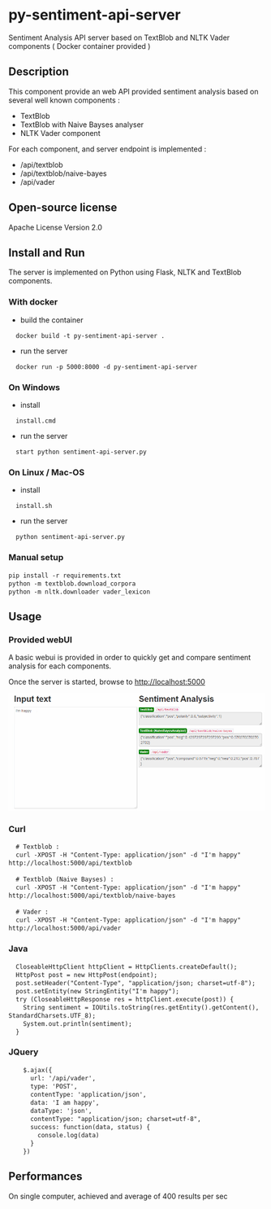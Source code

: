 # py-sentiment-api-server
Sentiment Analysis API server based on TextBlob and NLTK Vader components ( Docker container provided )

## Description

This component provide an web API provided sentiment analysis based on several well known components :

- TextBlob
- TextBlob with Naive Bayses analyser
- NLTK Vader component

For each component, and server endpoint is implemented :
- /api/textblob
- /api/textblob/naive-bayes
- /api/vader

## Open-source license

  Apache License Version 2.0

## Install and Run

The server is implemented on Python using Flask, NLTK and TextBlob components.

### With docker

- build the container

```
  docker build -t py-sentiment-api-server .
```

- run the server

```
  docker run -p 5000:8000 -d py-sentiment-api-server
```

### On Windows

- install

```
  install.cmd
```
- run the server

```
  start python sentiment-api-server.py
```

### On Linux / Mac-OS

- install

```
  install.sh
```
- run the server

```
  python sentiment-api-server.py
```


### Manual setup

```
pip install -r requirements.txt
python -m textblob.download_corpora
python -m nltk.downloader vader_lexicon

```

## Usage

### Provided webUI

A basic webui is provided in order to quickly get and compare sentiment analysis for each components.

Once the server is started, browse to  [http://localhost:5000](http://localhost:5000)

![Screenshot](screenshot-1.png)

### Curl

```
  # Textblob :
  curl -XPOST -H "Content-Type: application/json" -d "I'm happy" http://localhost:5000/api/textblob
  
  # Textblob (Naive Bayses) :
  curl -XPOST -H "Content-Type: application/json" -d "I'm happy" http://localhost:5000/api/textblob/naive-bayes
  
  # Vader :
  curl -XPOST -H "Content-Type: application/json" -d "I'm happy" http://localhost:5000/api/vader
```

### Java

```
  CloseableHttpClient httpClient = HttpClients.createDefault();
  HttpPost post = new HttpPost(endpoint);
  post.setHeader("Content-Type", "application/json; charset=utf-8");
  post.setEntity(new StringEntity("I'm happy");
  try (CloseableHttpResponse res = httpClient.execute(post)) {
    String sentiment = IOUtils.toString(res.getEntity().getContent(), StandardCharsets.UTF_8);
    System.out.println(sentiment);
  }
```

### JQuery

```
    $.ajax({
      url: '/api/vader',
      type: 'POST',
      contentType: 'application/json',
      data: 'I am happy',
      dataType: 'json',
      contentType: "application/json; charset=utf-8",
      success: function(data, status) {
        console.log(data)
      }
    })
```

## Performances

On single computer, achieved and average of 400 results per sec
